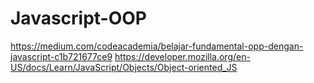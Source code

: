 # Javascript-OOP
https://medium.com/codeacademia/belajar-fundamental-opp-dengan-javascript-c1b721677ce9
https://developer.mozilla.org/en-US/docs/Learn/JavaScript/Objects/Object-oriented_JS
